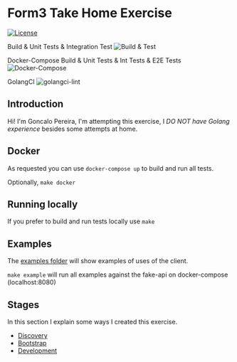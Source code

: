 # Form3 Take Home Exercise

[![License](https://img.shields.io/badge/License-Apache%202.0-blue.svg)](https://github.com/gojp/goreportcard/blob/master/LICENSE)

Build & Unit Tests & Integration Test ![Build & Test](https://github.com/goncalopereira/accountapiclient/workflows/Build%20&%20Test/badge.svg)

Docker-Compose Build & Unit Tests & Int Tests & E2E Tests ![Docker-Compose](https://github.com/goncalopereira/accountapiclient/workflows/Docker-Compose/badge.svg)

GolangCI ![golangci-lint](https://github.com/goncalopereira/accountapiclient/workflows/golangci-lint/badge.svg)

## Introduction
Hi! I'm Goncalo Pereira, I'm attempting this exercise, I *DO NOT have Golang experience* besides some attempts at home.

## Docker
As requested you can use `docker-compose up` to build and run all tests.

Optionally, `make docker`

## Running locally

If you prefer to build and run tests locally use `make`

## Examples
The [examples folder](examples) will show examples of uses of the client.

`make example` will run all examples against the fake-api on docker-compose (localhost:8080)

## Stages
In this section I explain some ways I created this exercise.

* [Discovery](docs/Discovery.md) 
* [Bootstrap](docs/Bootstrap.md)
* [Development](docs/Development.md)

